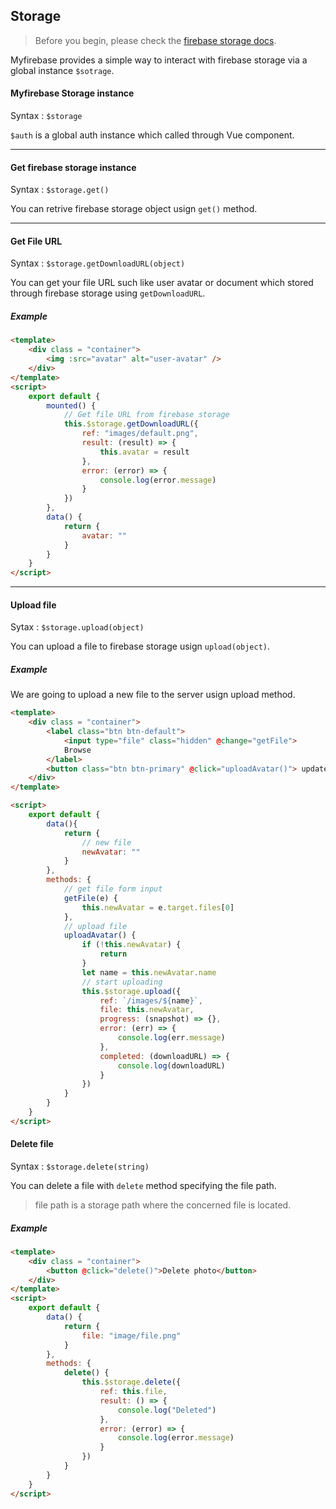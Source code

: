 ## Storage

> Before you begin, please check the [firebase storage docs](https://firebase.google.com/docs/storage/web/start).

Myfirebase provides a simple way to interact with firebase storage via a global instance `$sotrage`.

#### Myfirebase Storage instance

Syntax : `$storage`

`$auth` is a global auth instance which called through Vue component.

<hr>

#### Get firebase storage instance

Syntax : `$storage.get()`

You can retrive firebase storage object usign `get()` method.

<hr>

#### Get File URL

Syntax : `$storage.getDownloadURL(object)`

You can get your file URL such like user avatar or document which stored through firebase storage using `getDownloadURL`.

##### Example

```html
<template>
    <div class = "container">
        <img :src="avatar" alt="user-avatar" />
    </div>
</template>
<script>
    export default {
        mounted() {
            // Get file URL from firebase storage
            this.$storage.getDownloadURL({
                ref: "images/default.png",
                result: (result) => {
                    this.avatar = result
                },
                error: (error) => {
                    console.log(error.message)
                }
            })
        },
        data() {
            return {
                avatar: ""
            }
        }
    }
</script>
```

<hr>

#### Upload file

Sytax : `$storage.upload(object)`

You can upload a file to firebase storage usign `upload(object)`.

##### Example

We are going to upload a new file to the server usign upload method.

```html
<template>
    <div class = "container">
        <label class="btn btn-default">
            <input type="file" class="hidden" @change="getFile">
            Browse
        </label>
        <button class="btn btn-primary" @click="uploadAvatar()"> update</i></button>
    </div>
</template>

<script>
    export default {
        data(){
            return {
                // new file
                newAvatar: ""
            }
        },
        methods: {
            // get file form input
            getFile(e) {
                this.newAvatar = e.target.files[0]
            },
            // upload file
            uploadAvatar() {
                if (!this.newAvatar) {
                    return
                }
                let name = this.newAvatar.name
                // start uploading
                this.$storage.upload({
                    ref: `/images/${name}`,
                    file: this.newAvatar,
                    progress: (snapshot) => {},
                    error: (err) => {
                        console.log(err.message)
                    },
                    completed: (downloadURL) => {
                        console.log(downloadURL)
                    }
                })
            }
        }
    }
</script>
```

#### Delete file

Syntax : `$storage.delete(string)`

You can delete a file with `delete` method specifying the file path.

> file path is a storage path where the concerned file is located.

##### Example

```html
<template>
    <div class = "container">
        <button @click="delete()">Delete photo</button>
    </div>
</template>
<script>
    export default {
        data() {
            return {
                file: "image/file.png"
            }
        },
        methods: {
            delete() {
                this.$storage.delete({
                    ref: this.file,
                    result: () => {
                        console.log("Deleted")
                    },
                    error: (error) => {
                        console.log(error.message)
                    }
                })
            }
        }
    }
</script>
```